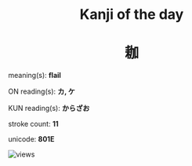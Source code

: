 <h1 align="center">Kanji of the day</h1>
<h1 align="center">耞</h1>
<p align="left">meaning(s): <b>flail</b></p>
<p align="left">ON reading(s): <b>カ, ケ</b></p>
<p align="left">KUN reading(s): <b>からざお</b></p>
<p align="left">stroke count: <b>11</b></p>
<p align="left">unicode: <b>801E</b></p>
<p align="left"><img src="https://komarev.com/ghpvc/?username=tristanwagner-kanjioftheday&label=Views&color=0e75b6&style=flat" alt="views"/></p>
